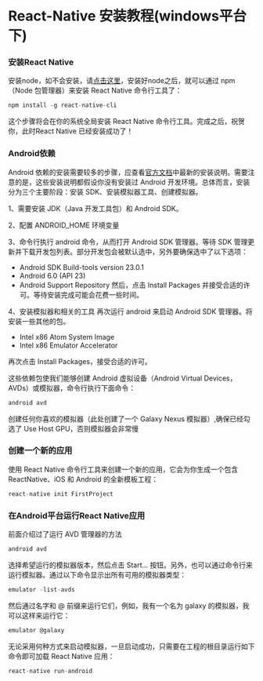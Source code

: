 # React-Native 安装教程(windows平台下)
### 安装React Native
安装node，如不会安装，请[点击这里](https://github.com/kiss19861127/nodejs-demo/blob/master/README.md)，安装好node之后，就可以通过 npm（Node 包管理器）来安装 React Native 命令行工具了：
```javascript
npm install -g react-native-cli
```
这个步骤将会在你的系统全局安装 React Native 命令行工具。完成之后，祝贺你，此时React Native 已经安装成功了！
### Android依赖
Android 依赖的安装需要较多的步骤，应查看[官方文档](https://facebook.github.io/react-native/docs/android-setup.html)中最新的安装说明。需要注意的是，这些安装说明都假设你没有安装过 Android 开发环境。总体而言，安装分为三个主要阶段：安装 SDK、安装模拟器工具、创建模拟器。

1、需要安装 JDK（Java 开发工具包）和 Android SDK。

2、配置 ANDROID_HOME 环境变量

3、命令行执行 android 命令，从而打开 Android SDK 管理器。等待 SDK 管理更新并下载开发包列表。部分开发包会被默认选中，另外要确保选中了以下选项：
* Android SDK Build-tools version 23.0.1
* Android 6.0 (API 23)
* Android Support Repository
然后，点击 Install Packages 并接受合适的许可。等待安装完成可能会花费一些时间。

4、安装模拟器和相关的工具
再次运行 android 来启动 Android SDK 管理器。将安装一些其他的包。
* Intel x86 Atom System Image 
* Intel x86 Emulator Accelerator 

再次点击 Install Packages，接受合适的许可。

这些依赖包使我们能够创建 Android 虚拟设备（Android Virtual Devices，AVDs）或模拟器，命令行执行下面命令：
```javascript
android avd
```
创建任何你喜欢的模拟器（此处创建了一个 Galaxy Nexus 模拟器）,确保已经勾选了 Use Host GPU，否则模拟器会非常慢
### 创建一个新的应用
使用 React Native 命令行工具来创建一个新的应用，它会为你生成一个包含 ReactNative、iOS 和 Android 的全新模板工程：
```javascript
react-native init FirstProject
```
### 在Android平台运行React Native应用
前面介绍过了运行 AVD 管理器的方法
```javascript
android avd
```
选择希望运行的模拟器版本，然后点击 Start... 按钮。另外，也可以通过命令行来运行模拟器。通过以下命令显示出所有可用的模拟器类型：
```javascript
emulator -list-avds
```
然后通过名字和 @ 前缀来运行它们，例如，我有一个名为 galaxy 的模拟器，我可以这样来运行它：
```javascript
emulator @galaxy
```
无论采用何种方式来启动模拟器，一旦启动成功，只需要在工程的根目录运行如下命令即可加载 React Native 应用：
```javascript
react-native run-android
```
